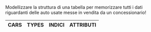 Modellizzare la struttura di una tabella per memorizzare tutti i dati riguardanti delle auto usate messe in vendita da un concessionario!

| CARS | TYPES | INDICI | ATTRIBUTI |
| ---- | ----- | ------ | --------- |
